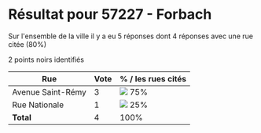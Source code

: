# Résultat pour 57227 - Forbach

Sur l'ensemble de la ville il y a eu 5 réponses dont 4 réponses avec une rue citée (80%)

2 points noirs identifiés

| Rue | Vote | % / les rues cités|
|-----|------|-------------------|
| Avenue Saint-Rémy | 3 | <img src="../../img/bar_75.gif" />&nbsp;75%|
| Rue Nationale | 1 | <img src="../../img/bar_25.gif" />&nbsp;25%|
| **Total** | 4 | 100%|
